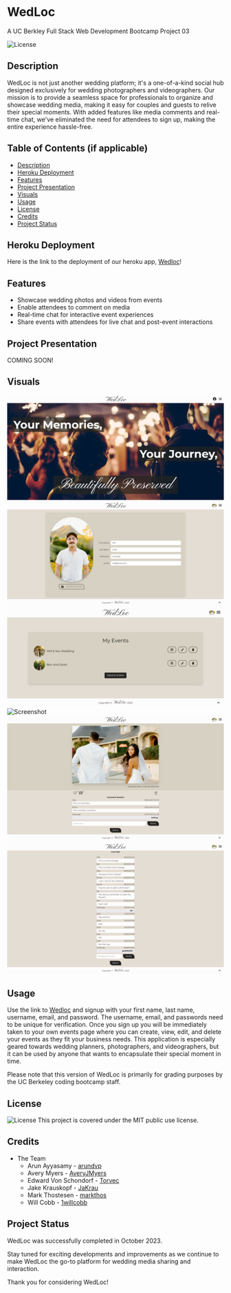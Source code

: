 # WedLoc
A UC Berkley Full Stack Web Development Bootcamp Project 03

![License](https://img.shields.io/badge/License-mit-blue.svg)


## Description

WedLoc is not just another wedding platform; it's a one-of-a-kind social hub designed exclusively for wedding photographers and videographers. Our mission is to provide a seamless space for professionals to organize and showcase wedding media, making it easy for couples and guests to relive their special moments. With added features like media comments and real-time chat, we've eliminated the need for attendees to sign up, making the entire experience hassle-free.


## Table of Contents (if applicable)

- [Description](#description)
- [Heroku Deployment](#heroku-deployment)
- [Features](#features)
- [Project Presentation](#project-presentation)
- [Visuals](#visuals)
- [Usage](#usage)
- [License](#license)
- [Credits](#credits)
- [Project Status](#project-status)


## Heroku Deployment

Here is the link to the deployment of our heroku app, [Wedloc](https://wedloc-84c89e3ae29d.herokuapp.com/)!


## Features

- Showcase wedding photos and videos from events
- Enable attendees to comment on media
- Real-time chat for interactive event experiences
- Share events with attendees for live chat and post-event interactions


## Project Presentation
COMING SOON!
<!-- [Google Slides](https://docs.google.com/presentation/d/1zrSl7t5zOl7puV-NsBfD0X0r-9z4GByRpmwSzZSQFi4/edit#slide=id.p) -->


## Visuals


![Screenshot](./client/public/assets/readme/Wedloc%20HomePage.png)
![Screenshot](./client/public/assets/readme/Profile.png)
![Screenshot](./client/public/assets/readme/MyEvents.png)
![Screenshot](./client/public/assets/readme/EventSpace.png)
![Screenshot](./client/public/assets/readme/SinglePostView.png)
![Screenshot](./client/public/assets/readme/LiveChat.png)


## Usage

Use the link to [Wedloc](https://wedloc-84c89e3ae29d.herokuapp.com/) and signup with your first name, last name, username, email, and password.  The username, email, and passwords need to be unique for verification. Once you sign up you will be immediately taken to your own events page where you can create, view, edit, and delete your events as they fit your business needs.  This application is especially geared towards wedding planners, photographers, and videographers, but it can be used by anyone that wants to encapsulate their special moment in time.

Please note that this version of WedLoc is primarily for grading purposes by the UC Berkeley coding bootcamp staff.


## License
![License](https://img.shields.io/badge/License-MIT-blue.svg) This project is covered under the MIT public use license.


## Credits
- The Team
    - Arun Ayyasamy - <a href="https://github.com/arundvp" target="_blank">arundvp</a>
    - Avery Myers - <a href="https://github.com/AveryJMyers" target="_blank">AveryJMyers</a>
    - Edward Von Schondorf - <a href="https://github.com/Torvec" target="_blank">Torvec</a>
    - Jake Krauskopf - <a href="https://github.com/JaKrau" target="_blank">JaKrau</a>
    - Mark Thostesen - <a href="https://github.com/markthos" target="_blank">markthos</a>
    - Will Cobb - <a href="https://github.com/1willcobb" target="_blank">1willcobb</a>


## Project Status

WedLoc was successfully completed in October 2023.

Stay tuned for exciting developments and improvements as we continue to make WedLoc the go-to platform for wedding media sharing and interaction.

Thank you for considering WedLoc!